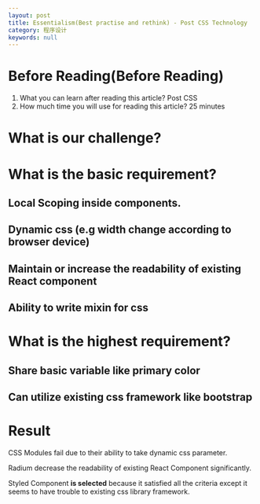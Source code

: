 ```yaml
---
layout: post
title: Essentialism(Best practise and rethink) - Post CSS Technology
category: 程序设计
keywords: null
---
```


# Before Reading(Before Reading)

1.  What you can learn after reading this article? Post CSS
2.  How much time you will use for reading this article? 25 minutes

# What is our challenge?

# What is the basic requirement?

## Local Scoping inside components.

## Dynamic css (e.g width change according to browser device)

## Maintain or increase the readability of existing React component

## Ability to write mixin for css

# What is the highest requirement?

## Share basic variable like primary color

## Can utilize existing css framework like bootstrap

# Result

CSS Modules fail due to their ability to take dynamic css parameter.

Radium decrease the readability of existing React Component significantly.

Styled Component **is selected** because it satisfied all the criteria except it seems to have trouble to existing css library framework.
